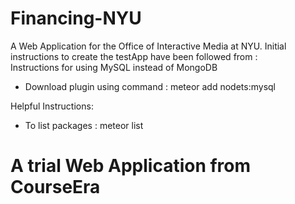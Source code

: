 # Financing-NYU
A Web Application for the Office of Interactive Media at NYU.
Initial instructions to create the testApp have been followed from :  
Instructions for using MySQL instead of MongoDB

- Download plugin using command : meteor add nodets:mysql

Helpful Instructions: 
- To list packages : meteor list 


# A trial Web Application from CourseEra